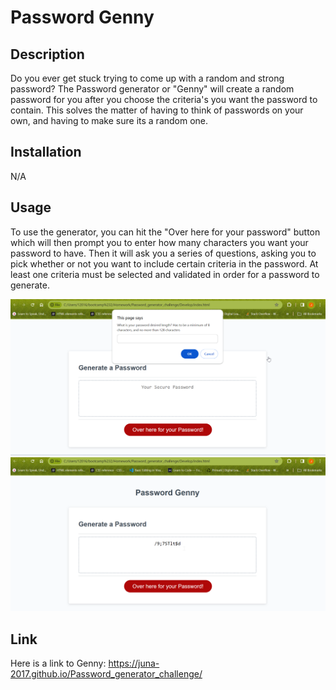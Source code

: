 # Password Genny

## Description
Do you ever get stuck trying to come up with a random and strong password? The Password generator or "Genny" will create a random password for you after you choose the criteria's you want the password to contain. This solves the matter of having to think of passwords on your own, and having to make sure its a random one. 

## Installation
N/A

## Usage
To use the generator, you can hit the "Over here for your password" button which will then prompt you to enter how many characters you want your password to have. Then it will ask you a series of questions, asking you to pick whether or not you want to include certain criteria in the password. At least one criteria must be selected and validated in order for a password to generate.

![password generator page with alert asking for number of characters](./Assets/screenshot1.png)
![password generator page showing a random generated password](./Assets/screenshot2.png)

## Link
Here is a link to Genny: https://juna-2017.github.io/Password_generator_challenge/



